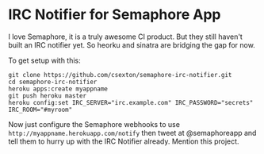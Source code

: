 # IRC Notifier for Semaphore App

I love Semaphore, it is a truly awesome CI product. But they still haven't built an IRC notifier yet. So heorku and sinatra are bridging the gap for now.

To get setup with this:

    git clone https://github.com/csexton/semaphore-irc-notifier.git
    cd semaphore-irc-notifier
    heroku apps:create myappname
    git push heroku master
    heroku config:set IRC_SERVER="irc.example.com" IRC_PASSWORD="secrets" IRC_ROOM="#myroom"

Now just configure the Semaphore webhooks to use `http://myappname.herokuapp.com/notify` then tweet at @semaphoreapp and tell them to hurry up with the IRC Notifier already. Mention this project.
